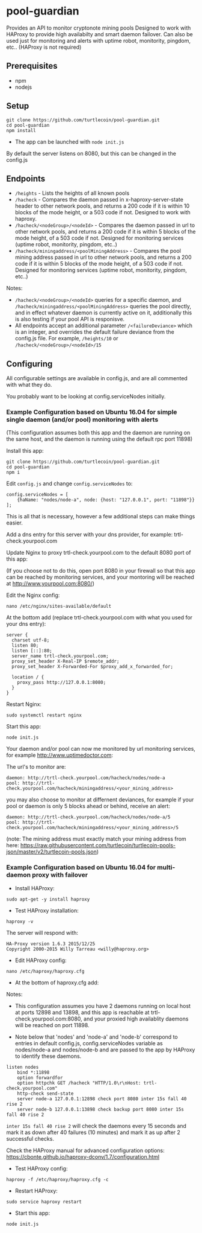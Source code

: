 # pool-guardian

Provides an API to monitor cryptonote mining pools
Designed to work with HAProxy to provide high availabilty and smart daemon failover.
Can also be used just for monitoring and alerts with uptime robot, monitority, pingdom, etc.. (HAProxy is not required)

## Prerequisites

* npm
* nodejs

## Setup

```
git clone https://github.com/turtlecoin/pool-guardian.git
cd pool-guardian
npm install
```

* The app can be launched with `node init.js`

By default the server listens on 8080, but this can be changed in the config.js

## Endpoints

* `/heights` - Lists the heights of all known pools
* `/hacheck` - Compares the daemon passed in x-haproxy-server-state header to other network pools, and returns a 200 code if it is within 10 blocks of the mode height, or a 503 code if not. Designed to work with haproxy.
* `/hacheck/<nodeGroup>/<nodeId>` - Compares the daemon passed in url to other network pools, and returns a 200 code if it is within 5 blocks of the mode height, of a 503 code if not. Designed for monitoring services (uptime robot, monitority, pingdom, etc..)
* `/hacheck/miningaddress/<poolMiningAddress>` - Compares the pool mining address passed in url to other network pools, and returns a 200 code if it is within 5 blocks of the mode height, of a 503 code if not. Designed for monitoring services (uptime robot, monitority, pingdom, etc..)

Notes:
* `/hacheck/<nodeGroup>/<nodeId>` queries for a specific daemon, and `/hacheck/miningaddress/<poolMiningAddress>` queries the pool directly, and in effect whatever daemon is currently active on it, additionally this is also testing if your pool API is responisve.
* All endpoints accept an additional parameter `/<failureDeviance>` which is an integer, and overrides the default failure deviance from the config.js file. For example, `/heights/10` or `/hacheck/<nodeGroup>/<nodeId>/15`

## Configuring

All configurable settings are available in config.js, and are all commented with what they do.

You probably want to be looking at config.serviceNodes initially.

### Example Configuration based on Ubuntu 16.04 for simple single daemon (and/or pool) monitoring with alerts

(This configuration assumes both this app and the daemon are running on the same host, and the daemon is running using the default rpc port 11898)

Install this app:

```
git clone https://github.com/turtlecoin/pool-guardian.git
cd pool-guardian
npm i
```

Edit `config.js` and change `config.serviceNodes` to:

```
config.serviceNodes = [
    {haName: "nodes/node-a", node: {host: "127.0.0.1", port: "11898"}}
];
```

This is all that is necessary, however a few additional steps can make things easier.

Add a dns entry for this server with your dns provider, for example: trtl-check.yourpool.com

Update Nginx to proxy trtl-check.yourpool.com to the default 8080 port of this app:

(If you choose not to do this, open port 8080 in your firewall so that this app can be reached by monitoring services, and your montoring will be reached at http://www.yourpool.com:8080/)

Edit the Nginx config:

`nano /etc/nginx/sites-available/default`

At the bottom add (replace trtl-check.yourpool.com with what you used for your dns entry):

```
server {
  charset utf-8;
  listen 80;
  listen [::]:80;
  server_name trtl-check.yourpool.com;
  proxy_set_header X-Real-IP $remote_addr;
  proxy_set_header X-Forwarded-For $proxy_add_x_forwarded_for;

  location / {
    proxy_pass http://127.0.0.1:8080;
  }
}
```

Restart Nginx:

`sudo systemctl restart nginx`

Start this app:

`node init.js`

Your daemon and/or pool can now me monitored by url monitoring services, for example http://www.uptimedoctor.com:

The url's to monitor are:

```
daemon: http://trtl-check.yourpool.com/hacheck/nodes/node-a
pool: http://trtl-check.yourpool.com/hacheck/miningaddress/<your_mining_address>
```

you may also choose to monitor at differnent deviances, for example if your pool or daemon is only 5 blocks ahead or behind, receive an alert:

```
daemon: http://trtl-check.yourpool.com/hacheck/nodes/node-a/5
pool: http://trtl-check.yourpool.com/hacheck/miningaddress/<your_mining_address>/5
```

(note: The mining address must exactly match your mining address from here: https://raw.githubusercontent.com/turtlecoin/turtlecoin-pools-json/master/v2/turtlecoin-pools.json)


### Example Configuration based on Ubuntu 16.04 for multi-daemon proxy with failover

* Install HAProxy:

```
sudo apt-get -y install haproxy
```

* Test HAProxy installation:

```
haproxy -v
```

The server will respond with:
```
HA-Proxy version 1.6.3 2015/12/25
Copyright 2000-2015 Willy Tarreau <willy@haproxy.org>
```

* Edit HAProxy config:

```
nano /etc/haproxy/haproxy.cfg
```

* At the bottom of haproxy.cfg add:

Notes:

* This configuration assumes you have 2 daemons running on local host at ports 12898 and 13898, and this app is reachable at trtl-check.yourpool.com:8080, and your proxied high availablity daemons will be reached on port 11898.

* Note below that 'nodes' and 'node-a' and 'node-b' correspond to entries in default config.js, config.serviceNodes variable as nodes/node-a and nodes/node-b and are passed to the app by HAProxy to identify these daemons.

```
listen nodes
    bind *:11898
    option forwardfor
    option httpchk GET /hacheck "HTTP/1.0\r\nHost: trtl-check.yourpool.com"
    http-check send-state
    server node-a 127.0.0.1:12898 check port 8080 inter 15s fall 40 rise 2
    server node-b 127.0.0.1:13898 check backup port 8080 inter 15s fall 40 rise 2
```

`inter 15s fall 40 rise 2` will check the daemons every 15 seconds and mark it as down after 40 failures (10 minutes) and mark it as up after 2 successful checks.

Check the HAProxy manual for advanced configuration options: https://cbonte.github.io/haproxy-dconv/1.7/configuration.html

* Test HAProxy config:

```
haproxy -f /etc/haproxy/haproxy.cfg -c
```

* Restart HAProxy:

```
sudo service haproxy restart
```

* Start this app:

```
node init.js
```
